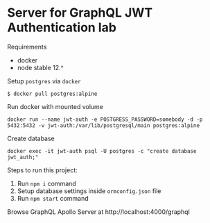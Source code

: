 # Server for GraphQL JWT Authentication lab

Requirements

- docker
- node stable 12.^

Setup `postgres` via `docker`

`$ docker pull postgres:alpine`

Run docker with mounted volume

`docker run --name jwt-auth -e POSTGRESS_PASSWORD=somebody -d -p 5432:5432 -v jwt-auth:/var/lib/postgresql/main postgres:alpine`

Create database

`docker exec -it jwt-auth psql -U postgres -c "create database jwt_auth;"`

Steps to run this project:

1. Run `npm i` command
2. Setup database settings inside `ormconfig.json` file
3. Run `npm start` command

Browse GraphQL Apollo Server at http://localhost:4000/graphql
